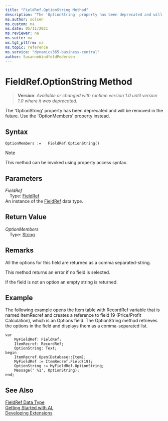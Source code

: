 ```yaml
---
title: "FieldRef.OptionString Method"
description: "The 'OptionString' property has been deprecated and will be removed in the future. Use the 'OptionMembers' property instead."
ms.author: solsen
ms.custom: na
ms.date: 05/11/2021
ms.reviewer: na
ms.suite: na
ms.tgt_pltfrm: na
ms.topic: reference
ms.service: "dynamics365-business-central"
author: SusanneWindfeldPedersen
---
```

[//]: # (START>DO_NOT_EDIT)
[//]: # (IMPORTANT:Do not edit any of the content between here and the END>DO_NOT_EDIT.)
[//]: # (Any modifications should be made in the .xml files in the ModernDev repo.)
# FieldRef.OptionString Method
> **Version**: _Available or changed with runtime version 1.0 until version 1.0 where it was deprecated._

The 'OptionString' property has been deprecated and will be removed in the future. Use the 'OptionMembers' property instead.


## Syntax
```
OptionMembers :=   FieldRef.OptionString()
```
> [!NOTE]
> This method can be invoked using property access syntax.

## Parameters
*FieldRef*  
&emsp;Type: [FieldRef](fieldref-data-type.md)  
An instance of the [FieldRef](fieldref-data-type.md) data type.

## Return Value
*OptionMembers*  
&emsp;Type: [String](../string/string-data-type.md)  



[//]: # (IMPORTANT: END>DO_NOT_EDIT)

## Remarks

All the options for this field are returned as a comma separated-string.  
  
This method returns an error if no field is selected.  
  
If the field is not an option an empty string is returned.  
  
## Example

The following example opens the Item table with RecordRef variable that is named ItemRecref and creates a reference to field 19 \(Price/Profit Calculation\), which is an Options field. The OptionString method retrieves the options in the field and displays them as a comma-separated list.

```al
var
    MyFieldRef: FieldRef;
    ItemRecref: RecordRef;
    OptionString: Text;
begin
    ItemRecref.Open(Database::Item);  
    MyFieldRef := ItemRecref.Field(19);  
    OptionString := MyFieldRef.OptionString;  
    Message(' %1', OptionString);  
end;
```

## See Also

[FieldRef Data Type](fieldref-data-type.md)  
[Getting Started with AL](../../devenv-get-started.md)  
[Developing Extensions](../../devenv-dev-overview.md)